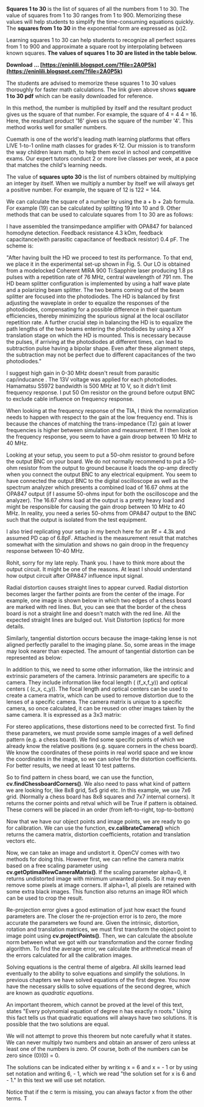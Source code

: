 **Squares 1 to 30** is the list of squares of all the numbers from 1 to 30. The value of squares from 1 to 30 ranges from 1 to 900. Memorizing these values will help students to simplify the time-consuming equations quickly. The **squares from 1 to 30** in the exponential form are expressed as (x)2.
 
Learning squares 1 to 30 can help students to recognize all perfect squares from 1 to 900 and approximate a square root by interpolating between known squares. **The values of squares 1 to 30 are listed in the table below.**
 
**Download … [https://eninlili.blogspot.com/?file=2A0P5k](https://eninlili.blogspot.com/?file=2A0P5k)**


 
The students are advised to memorize these squares 1 to 30 values thoroughly for faster math calculations. The link given above shows **square 1 to 30 pdf** which can be easily downloaded for reference.
 
In this method, the number is multiplied by itself and the resultant product gives us the square of that number. For example, the square of 4 = 4 4 = 16. Here, the resultant product '16' gives us the square of the number '4'. This method works well for smaller numbers.
 
Cuemath is one of the world's leading math learning platforms that offers LIVE 1-to-1 online math classes for grades K-12. Our mission is to transform the way children learn math, to help them excel in school and competitive exams. Our expert tutors conduct 2 or more live classes per week, at a pace that matches the child's learning needs.
 
The value of **squares upto 30** is the list of numbers obtained by multiplying an integer by itself. When we multiply a number by itself we will always get a positive number. For example, the square of 12 is 122 = 144.
 
We can calculate the square of a number by using the a + b + 2ab formula. For example (19) can be calculated by splitting 19 into 10 and 9. Other methods that can be used to calculate squares from 1 to 30 are as follows:
 
I have assembled the transimpedance amplifier with OPA847 for balanced homodyne detection. Feedback resistance 4.3 kOm, feedback capacitance(with parasitic capacitance of feedback resistor) 0.4 pF. The scheme is:
 
"After having built the HD we proceed to test its performance. To that end, we place it in the experimental set-up shown in Fig. 5. Our LO is obtained from a modelocked Coherent MIRA 900 Ti:Sapphire laser producing 1.8 ps pulses with a repetition rate of 76 MHz, central wavelength of 791 nm. The HD beam splitter configuration is implemented by using a half wave plate and a polarizing beam splitter. The two beams coming out of the beam splitter are focused into the photodiodes. The HD is balanced by first adjusting the waveplate in order to equalize the responses of the photodiodes, compensating for a possible difference in their quantum efficiencies, thereby minimizing the spurious signal at the local oscillator repetition rate. A further crucial step in balancing the HD is to equalize the path lengths of the two beams entering the photodiodes by using a XY translation stage on which the HD is mounted. This is necessary because the pulses, if arriving at the photodiodes at different times, can lead to subtraction pulse having a bipolar shape. Even after these alignment steps, the subtraction may not be perfect due to different capacitances of the two photodiodes."

I suggest high gain in 0-30 MHz doesn't result from parasitic cap/inducance . The 13V voltage was applied for each photodiodes. Hamamatsu S5972 bandwidth is 500 MHz at 10 V, so it didn't limit frequency response. I put 50 Om resistor on the ground before output BNC to exclude cable influence on frequency response.
 
When looking at the frequency response of the TIA, I think the normalization needs to happen with respect to the gain at the low frequency end. This is because the chances of matching the trans-impedance (Tz) gain at lower frequencies is higher between simulation and measurement. If I then look at the frequency response, you seem to have a gain droop between 10 MHz to 40 MHz.
 
Looking at your setup, you seem to put a 50-ohm resistor to ground before the output BNC on your board. We do not normally recommend to put a 50-ohm resistor from the output to ground because it loads the op-amp directly when you connect the output BNC to any electrical equipment. You seem to have connected the output BNC to the digital oscilloscope as well as the spectrum analyzer which presents a combined load of 16.67 ohms at the OPA847 output (if I assume 50-ohms input for both the oscilloscope and the analyzer). The 16.67 ohms load at the output is a pretty heavy load and might be responsible for causing the gain droop between 10 MHz to 40 MHz. In reality, you need a series 50-ohms from OPA847 output to the BNC such that the output is isolated from the test equipment.
 
I also tried replicating your setup in my bench here for an Rf = 4.3k and assumed PD cap of 6.8pF. Attached is the measurement result that matches somewhat with the simulation and shows no gain droop in the frequency response between 10-40 MHz.
 
Rohit, sorry for my late reply. Thank you. I have to think more about the output circuit. It might be one of the reasons. At least I should understand how output circuit after OPA847 influence input signal.
 
Radial distortion causes straight lines to appear curved. Radial distortion becomes larger the farther points are from the center of the image. For example, one image is shown below in which two edges of a chess board are marked with red lines. But, you can see that the border of the chess board is not a straight line and doesn't match with the red line. All the expected straight lines are bulged out. Visit Distortion (optics) for more details.
 
Similarly, tangential distortion occurs because the image-taking lense is not aligned perfectly parallel to the imaging plane. So, some areas in the image may look nearer than expected. The amount of tangential distortion can be represented as below:
 
In addition to this, we need to some other information, like the intrinsic and extrinsic parameters of the camera. Intrinsic parameters are specific to a camera. They include information like focal length ( \(f\_x,f\_y\)) and optical centers ( \(c\_x, c\_y\)). The focal length and optical centers can be used to create a camera matrix, which can be used to remove distortion due to the lenses of a specific camera. The camera matrix is unique to a specific camera, so once calculated, it can be reused on other images taken by the same camera. It is expressed as a 3x3 matrix:
 
For stereo applications, these distortions need to be corrected first. To find these parameters, we must provide some sample images of a well defined pattern (e.g. a chess board). We find some specific points of which we already know the relative positions (e.g. square corners in the chess board). We know the coordinates of these points in real world space and we know the coordinates in the image, so we can solve for the distortion coefficients. For better results, we need at least 10 test patterns.
 
So to find pattern in chess board, we can use the function, **cv.findChessboardCorners()**. We also need to pass what kind of pattern we are looking for, like 8x8 grid, 5x5 grid etc. In this example, we use 7x6 grid. (Normally a chess board has 8x8 squares and 7x7 internal corners). It returns the corner points and retval which will be True if pattern is obtained. These corners will be placed in an order (from left-to-right, top-to-bottom)
 
Now that we have our object points and image points, we are ready to go for calibration. We can use the function, **cv.calibrateCamera()** which returns the camera matrix, distortion coefficients, rotation and translation vectors etc.
 
Now, we can take an image and undistort it. OpenCV comes with two methods for doing this. However first, we can refine the camera matrix based on a free scaling parameter using **cv.getOptimalNewCameraMatrix()**. If the scaling parameter alpha=0, it returns undistorted image with minimum unwanted pixels. So it may even remove some pixels at image corners. If alpha=1, all pixels are retained with some extra black images. This function also returns an image ROI which can be used to crop the result.
 
Re-projection error gives a good estimation of just how exact the found parameters are. The closer the re-projection error is to zero, the more accurate the parameters we found are. Given the intrinsic, distortion, rotation and translation matrices, we must first transform the object point to image point using **cv.projectPoints()**. Then, we can calculate the absolute norm between what we got with our transformation and the corner finding algorithm. To find the average error, we calculate the arithmetical mean of the errors calculated for all the calibration images.
 
Solving equations is the central theme of algebra. All skills learned lead eventually to the ability to solve equations and simplify the solutions. In previous chapters we have solved equations of the first degree. You now have the necessary skills to solve equations of the second degree, which are known as *quadratic equations*.
 
An important theorem, which cannot be proved at the level of this text, states "Every polynomial equation of degree n has exactly n roots." Using this fact tells us that quadratic equations will always have two solutions. It is possible that the two solutions are equal.
 
We will not attempt to prove this theorem but note carefully what it states. We can never multiply two numbers and obtain an answer of zero unless at least one of the numbers is zero. Of course, both of the numbers can be zero since (0)(0) = 0.
 
The solutions can be indicated either by writing x = 6 and x = - 1 or by using set notation and writing 6, - 1, which we read "the solution set for x is 6 and - 1." In this text we will use set notation.
 
Notice that if the c term is missing, you can always factor x from the other terms. T